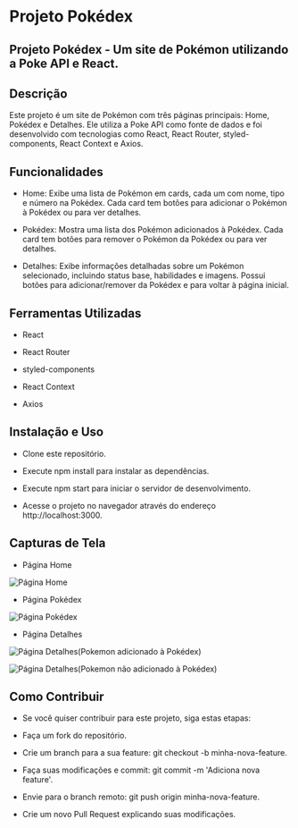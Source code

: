 # Projeto Pokédex
## Projeto Pokédex - Um site de Pokémon utilizando a Poke API e React.

## Descrição

Este projeto é um site de Pokémon com três páginas principais: Home, Pokédex e Detalhes. Ele utiliza a Poke API como fonte de dados e foi desenvolvido com tecnologias como React, React Router, styled-components, React Context e Axios.

## Funcionalidades

* Home: Exibe uma lista de Pokémon em cards, cada um com nome, tipo e número na Pokédex. Cada card tem botões para adicionar o Pokémon à Pokédex ou para ver detalhes.

* Pokédex: Mostra uma lista dos Pokémon adicionados à Pokédex. Cada card tem botões para remover o Pokémon da Pokédex ou para ver detalhes.

* Detalhes: Exibe informações detalhadas sobre um Pokémon selecionado, incluindo status base, habilidades e imagens. Possui botões para adicionar/remover da Pokédex e para voltar à página inicial.

## Ferramentas Utilizadas

* React

* React Router

* styled-components

* React Context

* Axios

## Instalação e Uso

* Clone este repositório.

* Execute npm install para instalar as dependências.

* Execute npm start para iniciar o servidor de desenvolvimento.

* Acesse o projeto no navegador através do endereço http://localhost:3000.

## Capturas de Tela

* Página Home

![Página Home](https://i.ibb.co/J7sx9rH/Home.png)

* Página Pokédex

![Página Pokédex](https://i.ibb.co/1K6fSQZ/Pokedex.png)

* Página Detalhes

![Página Detalhes(Pokemon adicionado à Pokédex)](https://i.ibb.co/HDNkjGz/Details1.png)

![Página Detalhes(Pokemon não adicionado à Pokédex)](https://i.ibb.co/F6vxD11/Details2.png)

## Como Contribuir

* Se você quiser contribuir para este projeto, siga estas etapas:

* Faça um fork do repositório.

* Crie um branch para a sua feature: git checkout -b minha-nova-feature.

* Faça suas modificações e commit: git commit -m 'Adiciona nova feature'.

* Envie para o branch remoto: git push origin minha-nova-feature.

* Crie um novo Pull Request explicando suas modificações.
